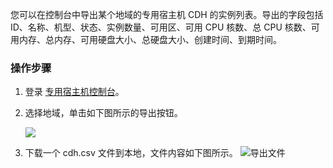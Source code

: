 您可以在控制台中导出某个地域的专用宿主机 CDH 的实例列表。导出的字段包括 ID、名称、机型、状态、实例数量、可用区、可用 CPU 核数、总 CPU 核数、可用内存、总内存、可用硬盘大小、总硬盘大小、创建时间、到期时间。

### 操作步骤

1. 登录 [专用宿主机控制台](https://console.cloud.tencent.com/cvm/cdh)。

2. 选择地域，单击如下图所示的导出按钮。

   ![](https://main.qcloudimg.com/raw/fb9d6a6a6a93a186b42df26528cae614.png)

3. 下载一个 cdh.csv 文件到本地，文件内容如下图所示。
    ![导出文件](https://main.qcloudimg.com/raw/c72af223902dea5849485dd6941c93d8.png)

